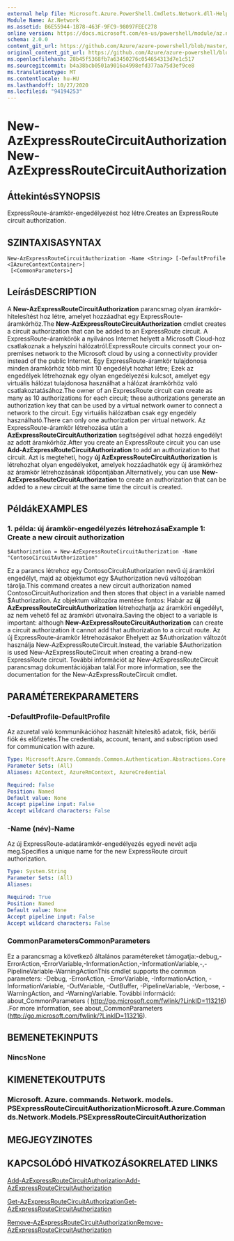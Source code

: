```yaml
---
external help file: Microsoft.Azure.PowerShell.Cmdlets.Network.dll-Help.xml
Module Name: Az.Network
ms.assetid: B6E55944-1B78-463F-9FC9-98097FEEC278
online version: https://docs.microsoft.com/en-us/powershell/module/az.network/new-azexpressroutecircuitauthorization
schema: 2.0.0
content_git_url: https://github.com/Azure/azure-powershell/blob/master/src/Network/Network/help/New-AzExpressRouteCircuitAuthorization.md
original_content_git_url: https://github.com/Azure/azure-powershell/blob/master/src/Network/Network/help/New-AzExpressRouteCircuitAuthorization.md
ms.openlocfilehash: 28b45f5368fb7a63450276c054654313d7e1c517
ms.sourcegitcommit: b4a38bcb0501a9016a4998efd377aa75d3ef9ce8
ms.translationtype: MT
ms.contentlocale: hu-HU
ms.lasthandoff: 10/27/2020
ms.locfileid: "94194253"
---
```

# <span data-ttu-id="053c0-101">New-AzExpressRouteCircuitAuthorization</span><span class="sxs-lookup"><span data-stu-id="053c0-101">New-AzExpressRouteCircuitAuthorization</span></span>

## <span data-ttu-id="053c0-102">Áttekintés</span><span class="sxs-lookup"><span data-stu-id="053c0-102">SYNOPSIS</span></span>
<span data-ttu-id="053c0-103">ExpressRoute-áramkör-engedélyezést hoz létre.</span><span class="sxs-lookup"><span data-stu-id="053c0-103">Creates an ExpressRoute circuit authorization.</span></span>

## <span data-ttu-id="053c0-104">SZINTAXISA</span><span class="sxs-lookup"><span data-stu-id="053c0-104">SYNTAX</span></span>

```
New-AzExpressRouteCircuitAuthorization -Name <String> [-DefaultProfile <IAzureContextContainer>]
 [<CommonParameters>]
```

## <span data-ttu-id="053c0-105">Leírás</span><span class="sxs-lookup"><span data-stu-id="053c0-105">DESCRIPTION</span></span>
<span data-ttu-id="053c0-106">A **New-AzExpressRouteCircuitAuthorization** parancsmag olyan áramkör-hitelesítést hoz létre, amelyet hozzáadhat egy ExpressRoute-áramkörhöz.</span><span class="sxs-lookup"><span data-stu-id="053c0-106">The **New-AzExpressRouteCircuitAuthorization** cmdlet creates a circuit authorization that can be added to an ExpressRoute circuit.</span></span> <span data-ttu-id="053c0-107">A ExpressRoute-áramkörök a nyilvános Internet helyett a Microsoft Cloud-hoz csatlakoznak a helyszíni hálózatról.</span><span class="sxs-lookup"><span data-stu-id="053c0-107">ExpressRoute circuits connect your on-premises network to the Microsoft cloud by using a connectivity provider instead of the public Internet.</span></span> <span data-ttu-id="053c0-108">Egy ExpressRoute-áramkör tulajdonosa minden áramkörhöz több mint 10 engedélyt hozhat létre; Ezek az engedélyek létrehoznak egy olyan engedélyezési kulcsot, amelyet egy virtuális hálózat tulajdonosa használhat a hálózat áramkörhöz való csatlakoztatásához.</span><span class="sxs-lookup"><span data-stu-id="053c0-108">The owner of an ExpressRoute circuit can create as many as 10 authorizations for each circuit; these authorizations generate an authorization key that can be used by a virtual network owner to connect a network to the circuit.</span></span> <span data-ttu-id="053c0-109">Egy virtuális hálózatban csak egy engedély használható.</span><span class="sxs-lookup"><span data-stu-id="053c0-109">There can only one authorization per virtual network.</span></span>
<span data-ttu-id="053c0-110">Az ExpressRoute-áramkör létrehozása után a **AzExpressRouteCircuitAuthorization** segítségével adhat hozzá engedélyt az adott áramkörhöz.</span><span class="sxs-lookup"><span data-stu-id="053c0-110">After you create an ExpressRoute circuit you can use **Add-AzExpressRouteCircuitAuthorization** to add an authorization to that circuit.</span></span>
<span data-ttu-id="053c0-111">Azt is megteheti, hogy **új AzExpressRouteCircuitAuthorization** is létrehozhat olyan engedélyeket, amelyek hozzáadhatók egy új áramkörhez az áramkör létrehozásának időpontjában.</span><span class="sxs-lookup"><span data-stu-id="053c0-111">Alternatively, you can use **New-AzExpressRouteCircuitAuthorization** to create an authorization that can be added to a new circuit at the same time the circuit is created.</span></span>

## <span data-ttu-id="053c0-112">Példák</span><span class="sxs-lookup"><span data-stu-id="053c0-112">EXAMPLES</span></span>

### <span data-ttu-id="053c0-113">1. példa: új áramkör-engedélyezés létrehozása</span><span class="sxs-lookup"><span data-stu-id="053c0-113">Example 1: Create a new circuit authorization</span></span>
```
$Authorization = New-AzExpressRouteCircuitAuthorization -Name "ContosoCircuitAuthorization"
```

<span data-ttu-id="053c0-114">Ez a parancs létrehoz egy ContosoCircuitAuthorization nevű új áramköri engedélyt, majd az objektumot egy $Authorization nevű változóban tárolja.</span><span class="sxs-lookup"><span data-stu-id="053c0-114">This command creates a new circuit authorization named ContosoCircuitAuthorization and then stores that object in a variable named $Authorization.</span></span> <span data-ttu-id="053c0-115">Az objektum változóra mentése fontos: Habár az **új AzExpressRouteCircuitAuthorization** létrehozhatja az áramköri engedélyt, az nem vehető fel az áramköri útvonalra.</span><span class="sxs-lookup"><span data-stu-id="053c0-115">Saving the object to a variable is important: although **New-AzExpressRouteCircuitAuthorization** can create a circuit authorization it cannot add that authorization to a circuit route.</span></span> <span data-ttu-id="053c0-116">Az új ExpressRoute-áramkör létrehozásakor Ehelyett az $Authorization változót használja New-AzExpressRouteCircuit.</span><span class="sxs-lookup"><span data-stu-id="053c0-116">Instead, the variable $Authorization is used New-AzExpressRouteCircuit when creating a brand-new ExpressRoute circuit.</span></span>
<span data-ttu-id="053c0-117">További információt az New-AzExpressRouteCircuit parancsmag dokumentációjában talál.</span><span class="sxs-lookup"><span data-stu-id="053c0-117">For more information, see the documentation for the New-AzExpressRouteCircuit cmdlet.</span></span>

## <span data-ttu-id="053c0-118">PARAMÉTEREK</span><span class="sxs-lookup"><span data-stu-id="053c0-118">PARAMETERS</span></span>

### <span data-ttu-id="053c0-119">-DefaultProfile</span><span class="sxs-lookup"><span data-stu-id="053c0-119">-DefaultProfile</span></span>
<span data-ttu-id="053c0-120">Az azuretal való kommunikációhoz használt hitelesítő adatok, fiók, bérlői fiók és előfizetés.</span><span class="sxs-lookup"><span data-stu-id="053c0-120">The credentials, account, tenant, and subscription used for communication with azure.</span></span>

```yaml
Type: Microsoft.Azure.Commands.Common.Authentication.Abstractions.Core.IAzureContextContainer
Parameter Sets: (All)
Aliases: AzContext, AzureRmContext, AzureCredential

Required: False
Position: Named
Default value: None
Accept pipeline input: False
Accept wildcard characters: False
```

### <span data-ttu-id="053c0-121">-Name (név)</span><span class="sxs-lookup"><span data-stu-id="053c0-121">-Name</span></span>
<span data-ttu-id="053c0-122">Az új ExpressRoute-adatáramkör-engedélyezés egyedi nevét adja meg.</span><span class="sxs-lookup"><span data-stu-id="053c0-122">Specifies a unique name for the new ExpressRoute circuit authorization.</span></span>

```yaml
Type: System.String
Parameter Sets: (All)
Aliases:

Required: True
Position: Named
Default value: None
Accept pipeline input: False
Accept wildcard characters: False
```

### <span data-ttu-id="053c0-123">CommonParameters</span><span class="sxs-lookup"><span data-stu-id="053c0-123">CommonParameters</span></span>
<span data-ttu-id="053c0-124">Ez a parancsmag a következő általános paramétereket támogatja:-debug,-ErrorAction,-ErrorVariable,-InformationAction,-InformationVariable,-,-PipelineVariable-WarningAction</span><span class="sxs-lookup"><span data-stu-id="053c0-124">This cmdlet supports the common parameters: -Debug, -ErrorAction, -ErrorVariable, -InformationAction, -InformationVariable, -OutVariable, -OutBuffer, -PipelineVariable, -Verbose, -WarningAction, and -WarningVariable.</span></span> <span data-ttu-id="053c0-125">További információ: about_CommonParameters ( http://go.microsoft.com/fwlink/?LinkID=113216) .</span><span class="sxs-lookup"><span data-stu-id="053c0-125">For more information, see about_CommonParameters (http://go.microsoft.com/fwlink/?LinkID=113216).</span></span>

## <span data-ttu-id="053c0-126">BEMENETEK</span><span class="sxs-lookup"><span data-stu-id="053c0-126">INPUTS</span></span>

### <span data-ttu-id="053c0-127">Nincs</span><span class="sxs-lookup"><span data-stu-id="053c0-127">None</span></span>

## <span data-ttu-id="053c0-128">KIMENETEK</span><span class="sxs-lookup"><span data-stu-id="053c0-128">OUTPUTS</span></span>

### <span data-ttu-id="053c0-129">Microsoft. Azure. commands. Network. models. PSExpressRouteCircuitAuthorization</span><span class="sxs-lookup"><span data-stu-id="053c0-129">Microsoft.Azure.Commands.Network.Models.PSExpressRouteCircuitAuthorization</span></span>

## <span data-ttu-id="053c0-130">MEGJEGYZI</span><span class="sxs-lookup"><span data-stu-id="053c0-130">NOTES</span></span>

## <span data-ttu-id="053c0-131">KAPCSOLÓDÓ HIVATKOZÁSOK</span><span class="sxs-lookup"><span data-stu-id="053c0-131">RELATED LINKS</span></span>

[<span data-ttu-id="053c0-132">Add-AzExpressRouteCircuitAuthorization</span><span class="sxs-lookup"><span data-stu-id="053c0-132">Add-AzExpressRouteCircuitAuthorization</span></span>](./Add-AzExpressRouteCircuitAuthorization.md)

[<span data-ttu-id="053c0-133">Get-AzExpressRouteCircuitAuthorization</span><span class="sxs-lookup"><span data-stu-id="053c0-133">Get-AzExpressRouteCircuitAuthorization</span></span>](./Get-AzExpressRouteCircuitAuthorization.md)

[<span data-ttu-id="053c0-134">Remove-AzExpressRouteCircuitAuthorization</span><span class="sxs-lookup"><span data-stu-id="053c0-134">Remove-AzExpressRouteCircuitAuthorization</span></span>](./Remove-AzExpressRouteCircuitAuthorization.md)

